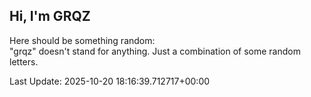 ## Hi, I'm GRQZ
Here should be something random:  
"grqz" doesn't stand for anything. Just a combination of some random letters.


Last Update: 2025-10-20 18:16:39.712717+00:00
